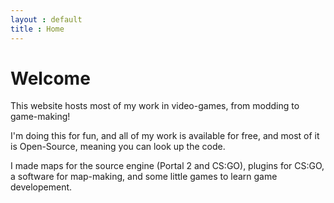 ```yaml
---
layout : default
title : Home
---
```


# Welcome


This website hosts most of my work in video-games, from modding to game-making!

I'm doing this for fun, and all of my work is available for free, and most of it is Open-Source, meaning you can look up the code.

I made maps for the source engine (Portal 2 and CS:GO), plugins for CS:GO, a software for map-making, and some little games to learn game developement. 
